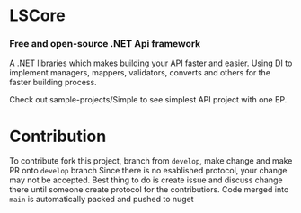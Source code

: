 # LSCore
### Free and open-source .NET Api framework

A .NET libraries which makes building your API faster and easier.
Using DI to implement managers, mappers, validators, converts and others for the faster building process.

Check out sample-projects/Simple to see simplest API project with one EP.

# Contribution
To contribute fork this project, branch from `develop`, make change and make PR onto `develop` branch
Since there is no esablished protocol, your change may not be accepted.
Best thing to do is create issue and discuss change there until someone create protocol for the contributiors.
Code merged into `main` is automatically packed and pushed to nuget
